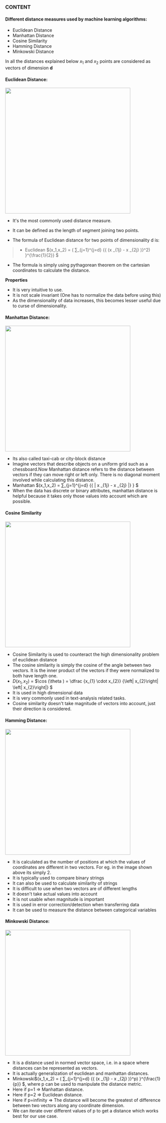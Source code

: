 ### CONTENT
#### Different distance measures used by machine learning algorithms:
- Euclidean Distance
- Manhattan Distance
- Cosine Similarity
- Hamming Distance
- Minkowski Distance

In all the distances explained below $x_{1}$ and $x_{2}$ points are considered as vectors of dimension
**d**

#### Euclidean Distance:
<img src = https://d2beiqkhq929f0.cloudfront.net/public_assets/assets/000/015/423/original/Screenshot_2022-09-30_at_3.32.07_PM.png?1664532217 height = 400 width = 400>

- It's the most commonly used distance measure.
- It can be defined as the length of segment joining two points.

- The formula of Euclidean distance for two points of dimensionality d is:   
> - Euclidean $(x_1,x_2) = ( ∑_{j=1}^{j=d} {{ (x _{1j} - x _{2j} )}^2) }^{\frac{1}{2}} $

- The formula is simply using pythagorean theorem on the cartesian coordinates to calculate the distance.

**Properties**
- It is very intuitive to use.
- It is not scale invariant (One has to normalize the data before using this)
- As the dimensionality of data increases, this becomes lesser useful due to curse of dimensionality.



#### Manhattan Distance:
<img src = https://d2beiqkhq929f0.cloudfront.net/public_assets/assets/000/015/438/original/Screenshot_2022-09-30_at_5.36.14_PM.png?1664538989 height = 400 width = 400>

- Its also called taxi-cab or city-block distance
- Imagine vectors that describe objects on a uniform grid such as a chessboard.Now Manhattan distance refers to the distance between vectors if they can move right or left only. There is no diagonal moment involved while calculating this distance.
- Manhattan $(x_1,x_2) = ∑_{j=1}^{j=d} {{ | x _{1j} - x _{2j} |} } $
- When the data has discrete or binary attributes, manhattan distance is helpful because it takes only those values into account which are possible.


#### Cosine Similarity
<img src = https://d2beiqkhq929f0.cloudfront.net/public_assets/assets/000/015/440/original/Screenshot_2022-09-30_at_5.48.27_PM.png?1664539782 height = 400 width = 400>

- Cosine Similarity is used to counteract the high dimensionality problem of euclidean distance
- The cosine similarity is simply the cosine of the angle between two vectors. It is the inner product of the vectors if they were normalized to both have length one.
- $D(x_{1}, x_{2})$ = $\cos (\theta ) =   \dfrac {x_{1} \cdot x_{2}} {\left\| x_{2}\right\| \left\| x_{2}\right\|} $
- It is used in high dimensional data
- It is very commonly used in text-analysis related tasks.
- Cosine similarity doesn't take magnitude of vectors into account, just their direction is considered.


#### Hamming Distance:
<img src=https://d2beiqkhq929f0.cloudfront.net/public_assets/assets/000/015/442/original/Screenshot_2022-09-30_at_6.36.29_PM.png?1664542613 height = 400 width = 400>

- It is calculated as the number of positions at which the values of coordinates are different in two vectors. For eg. in the image shown above its simply 2.
- It is typically used to compare binary strings
- It can also be used to calculate similarity of strings
- It is difficult to use when two vectors are of different lengths
- It doesn't take actual values into account
- It is not usable when magnitude is important
- It is used in error correction/detection when transferring data
- It can be used to measure the distance between categorical variables


#### Minkowski Distance:
<img src=https://d2beiqkhq929f0.cloudfront.net/public_assets/assets/000/015/443/original/Screenshot_2022-09-30_at_6.50.24_PM.png?1664543477 height = 400 width = 400>

- It is a distance used in normed vector space, i.e. in a space where distances can be represented as vectors.
- It is actually generalization of euclidean and manhattan distances.
- Minkowski$(x_1,x_2) = ( ∑_{j=1}^{j=d} {{ (x _{1j} - x _{2j} )}^p) }^{\frac{1}{p}} $, where p can be used to manipulate the distance metric.
- Here if p=1 => Manhattan distance.
- Here if p=2 => Euclidean distance.
- Here if p=infinity => The distance will become the greatest of difference between two vectors along any coordinate dimension.
- We can iterate over different values of p to get a distance which works best for our use case.
